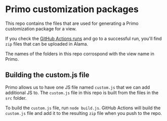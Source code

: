# Primo customization packages

This repo contains the files that are used for generating a Primo customization package for a view. 

If you check the [GitHub Actions runs](https://github.com/jhu-library-applications/primo-customization-package/actions) and 
go to a successful run, you'll find `zip` files that can be uploaded in Alama. 

The names of the folders in this repo corrospond with the view name in Primo. 

## Building the custom.js file

Primo allows us to have one JS file named `custom.js` that we can add additional JS to. The `custom.js` file in this repo is built from the files in the `src` folder.

To build the `custom.js` file, run `node build.js`. GitHub Actions will build the `custom.js` file and add it to the resulting `zip` file when you push to the repo.
